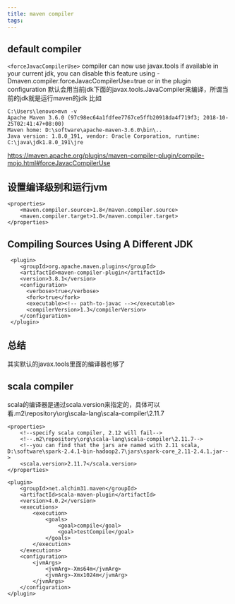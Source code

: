 ```yaml
---
title: maven compiler
tags:
---
```


## default compiler
`<forceJavacCompilerUse>`
compiler can now use javax.tools if available in your current jdk, you can disable this feature using -Dmaven.compiler.forceJavacCompilerUse=true or in the plugin configuration
默认会用当前jdk下面的javax.tools.JavaCompiler来编译，所谓当前的jdk就是运行maven的jdk
比如
```
C:\Users\lenovo>mvn -v
Apache Maven 3.6.0 (97c98ec64a1fdfee7767ce5ffb20918da4f719f3; 2018-10-25T02:41:47+08:00)
Maven home: D:\software\apache-maven-3.6.0\bin\..
Java version: 1.8.0_191, vendor: Oracle Corporation, runtime: C:\java\jdk1.8.0_191\jre
```
https://maven.apache.org/plugins/maven-compiler-plugin/compile-mojo.html#forceJavacCompilerUse

## 设置编译级别和运行jvm
```
<properties>
    <maven.compiler.source>1.8</maven.compiler.source>
    <maven.compiler.target>1.8</maven.compiler.target>
</properties>
```

## Compiling Sources Using A Different JDK
```
 <plugin>
    <groupId>org.apache.maven.plugins</groupId>
    <artifactId>maven-compiler-plugin</artifactId>
    <version>3.8.1</version>
    <configuration>
      <verbose>true</verbose>
      <fork>true</fork>
      <executable><!-- path-to-javac --></executable>
      <compilerVersion>1.3</compilerVersion>
    </configuration>
 </plugin>
```

## 总结
其实默认的javax.tools里面的编译器也够了

## scala compiler
scala的编译器是通过scala.version来指定的，具体可以看.m2\repository\org\scala-lang\scala-compiler\2.11.7
```
<properties>
    <!--specify scala compiler, 2.12 will fail-->
    <!--.m2\repository\org\scala-lang\scala-compiler\2.11.7-->
    <!--you can find that the jars are named with 2.11 scala, D:\software\spark-2.4.1-bin-hadoop2.7\jars\spark-core_2.11-2.4.1.jar-->
    <scala.version>2.11.7</scala.version>
</properties>
```
```
<plugin>
    <groupId>net.alchim31.maven</groupId>
    <artifactId>scala-maven-plugin</artifactId>
    <version>4.0.2</version>
    <executions>
        <execution>
            <goals>
                <goal>compile</goal>
                <goal>testCompile</goal>
            </goals>
        </execution>
    </executions>
    <configuration>
        <jvmArgs>
            <jvmArg>-Xms64m</jvmArg>
            <jvmArg>-Xmx1024m</jvmArg>
        </jvmArgs>
    </configuration>
</plugin>
```